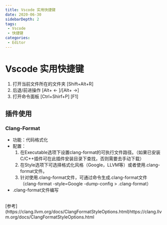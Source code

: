 ```yaml
---
title: Vscode 实用快捷键
date: 2020-06-30
sidebarDepth: 2
tags:
 - Vscode
 - 快捷键
categories:
 - Editor
---
```


# Vscode 实用快捷键

1. 打开当前文件所在的文件夹 [Shift+Alt+R]
2. 后退/前进操作 [Alt+ <- ]/[Alt+ ->]
3. 打开命令面板 [Ctrl+Shirf+P] [F1]

## 插件使用
### Clang-Format
- 功能：代码格式化
- 配置：
  1. 在Executable选项下设置clang-format的可执行文件路径。（如果已安装C/C++插件可在此插件安装目录下查找，否则需要去手动下载）
  2. 在Style选项下可选择格式化风格（Google，LLVM等）或者使用.clang-format文件。
  3. 针对使用.clang-format文件，可通过命令生成.clang-format文件（clang-format -style=Google -dump-config > .clang-format）
- .clang-format文件编写
</br>
[参考](https://clang.llvm.org/docs/ClangFormatStyleOptions.html)https://clang.llvm.org/docs/ClangFormatStyleOptions.html

